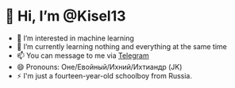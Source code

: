 # 👋 Hi, I’m @Kisel13

 - 👀 I’m interested in machine learning
 - 🌱 I’m currently learning nothing and everything at the same time
 - 📫 You can message to me via [Telegram](https://t.me/Kisel130)
 - 😄 Pronouns: Оне/Евойный/Ихний/Ихтиандр (JK)
 - ⚡ I'm just a fourteen-year-old schoolboy from Russia.
